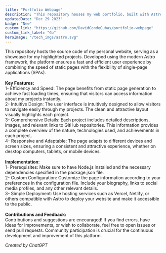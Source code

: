 ```yaml
---
title: "Portfolio Webpage"
description: "This repository houses my web portfolio, built with Astro. This project serves as the digital showcase of my experience and skills in the field of software development."
updatedDate: "Dec 29 2023"
badge: "New"
custom_link: "https://github.com/DavidCondeCubas/portfolio-webpage"
custom_link_label: "Go"
heroImage: "/tech_imgs/astro.svg"
---
```

This repository hosts the source code of my personal website, serving as a showcase for my highlighted projects. Developed using the modern Astro framework, the platform ensures a fast and efficient user experience by combining the speed of static pages with the flexibility of single-page applications (SPAs).
<br><br>
<b>Key Features:</b>
<br>
1- Efficiency and Speed: The page benefits from static page generation to achieve fast loading times, ensuring that visitors can access information about my projects instantly.
<br>
2- Intuitive Design: The user interface is intuitively designed to allow visitors to navigate easily through my projects. The clean and attractive layout visually highlights each project.
<br>
3- Comprehensive Details: Each project includes detailed descriptions, images, and relevant links to GitHub repositories. This information provides a complete overview of the nature, technologies used, and achievements in each project.
<br>
4- Responsive and Adaptable: The page adapts to different devices and screen sizes, ensuring a consistent and attractive experience, whether on desktop computers, tablets, or mobile devices.
<br><br>
<b>Implementation:</b>
<br>
1- Prerequisites: Make sure to have Node.js installed and the necessary dependencies specified in the package.json file.
<br>
2- Custom Configuration: Customize the page information according to your preferences in the configuration file. Include your biography, links to social media profiles, and any other relevant details.
<br>
3- Simple Deployment: Use hosting services such as Vercel, Netlify, or others compatible with Astro to deploy your website and make it accessible to the public.
<br><br>
<b>Contributions and Feedback:</b>
<br>
Contributions and suggestions are encouraged! If you find errors, have ideas for improvements, or wish to collaborate, feel free to open issues or send pull requests. Community participation is crucial for the continuous development and improvement of this platform.
<br>
<div class="flex justify-center">
    <i style="text-align: center">Created by ChatGPT</i>
</div>